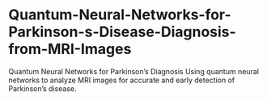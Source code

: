 # Quantum-Neural-Networks-for-Parkinson-s-Disease-Diagnosis-from-MRI-Images
Quantum Neural Networks for Parkinson’s Diagnosis Using quantum neural networks to analyze MRI images for accurate and early detection of Parkinson’s disease.
